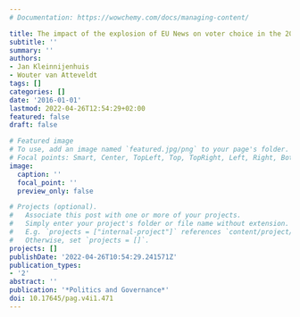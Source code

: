 ```yaml
---
# Documentation: https://wowchemy.com/docs/managing-content/

title: The impact of the explosion of EU News on voter choice in the 2014 EU Elections
subtitle: ''
summary: ''
authors:
- Jan Kleinnijenhuis
- Wouter van Atteveldt
tags: []
categories: []
date: '2016-01-01'
lastmod: 2022-04-26T12:54:29+02:00
featured: false
draft: false

# Featured image
# To use, add an image named `featured.jpg/png` to your page's folder.
# Focal points: Smart, Center, TopLeft, Top, TopRight, Left, Right, BottomLeft, Bottom, BottomRight.
image:
  caption: ''
  focal_point: ''
  preview_only: false

# Projects (optional).
#   Associate this post with one or more of your projects.
#   Simply enter your project's folder or file name without extension.
#   E.g. `projects = ["internal-project"]` references `content/project/deep-learning/index.md`.
#   Otherwise, set `projects = []`.
projects: []
publishDate: '2022-04-26T10:54:29.241571Z'
publication_types:
- '2'
abstract: ''
publication: '*Politics and Governance*'
doi: 10.17645/pag.v4i1.471
---
```

